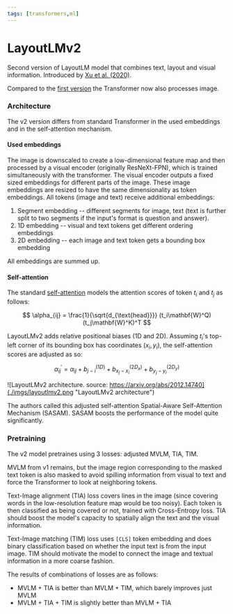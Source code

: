 ```yaml
---
tags: [transformers,ml]
---
```

# LayoutLMv2

Second version of LayoutLM model that combines text, layout and visual
information. Introduced by [Xu et al. (2020)](https://arxiv.org/abs/2012.14740).

Compared to the [first version](./layoutlm_v1.md) the Transformer now also
processes image.

### Architecture

The v2 version differs from standard Transformer in the used embeddings and in
the self-attention mechanism.

#### Used embeddings

The image is downscaled to create a low-dimensional feature map and then
processed by a visual encoder (originally ResNeXt-FPN), which is trained
simultaneously with the transformer. The visual encoder outputs a fixed sized
embeddings for different parts of the image. These image embeddings are resized
to have the same dimensionality as token embeddings. All tokens (image and text)
receive additional embeddings:

1. Segment embedding -- different segments for image, text (text is further
   split to two segments if the input's format is question and answer).
2. 1D embedding -- visual and text tokens get different ordering embeddings
3. 2D embedding -- each image and text token gets a bounding box embedding

All embeddings are summed up.

#### Self-attention

The standard [self-attention](./transformer_self_attention.md) models the
attention scores of token $t_i$ and $t_j$ as follows:

$$
\alpha_{ij} = \frac{1}{\sqrt{d_{\text{head}}}}
  (t_i\mathbf{W}^Q)
  (t_j\mathbf{W}^K)^T
$$

LayoutLMv2 adds relative positional biases (1D and 2D). Assuming $t_i$'s
top-left corner of its bounding box has coordinates $(x_i, y_i)$, the
self-attention scores are adjusted as so:

$$
\alpha_{ij}^\prime =
  \alpha_{ij} +
  b^{(1D)}_{j-i} +
  b^{(2D_x)}_{x_j - x_i} +
  b^{(2D_y)}_{y_j - y_i}
$$

![LayoutLMv2 architecture. source:
https://arxiv.org/abs/2012.14740](./imgs/layoutlmv2.png "LayoutLMv2
architecture")

The authors called this adjusted self-attention Spatial-Aware Self-Attention
Mechanism (SASAM). SASAM boosts the performance of the model quite
significantly.

### Pretraining

The v2 model pretraines using 3 losses: adjusted MVLM, TIA, TIM.

MVLM from v1 remains, but the image region corresponding to the masked text
token is also masked to avoid spilling information from visual to text and force
the Transformer to look at neighboring tokens.

Text-Image alignment (TIA) loss covers lines in the image (since covering words
in the low-resolution feature map would be too noisy). Each token is then
classified as being covered or not, trained with Cross-Entropy loss. TIA should
boost the model's capacity to spatially align the text and the visual
information.

Text-Image matching (TIM) loss uses `[CLS]` token embedding and does binary
classification based on whether the input text is from the input image. TIM
should motivate the model to connect the image and textual information in a more
coarse fashion.

The results of combinations of losses are as follows:
- MVLM + TIA is better than MVLM + TIM, which barely improves just MVLM
- MVLM + TIA + TIM is slightly better than MVLM + TIA

